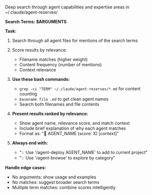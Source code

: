 Deep search through agent capabilities and expertise areas in ~/.claude/agent-reserves/

**Search Terms: $ARGUMENTS**

**Task:**
1. Search through all agent files for mentions of the search terms
2. Score results by relevance:
   - Filename matches (higher weight)
   - Content frequency (number of mentions)
   - Context relevance

3. **Use these bash commands:**
   - `grep -ci "TERM" ~/.claude/agent-reserves/*.md` for content counting
   - `basename file .md` to get clean agent names  
   - Search both filenames and file contents

4. **Present results ranked by relevance:**
   - Show agent name, relevance score, and match context
   - Include brief explanation of why each agent matches
   - Format as: "🎯 AGENT_NAME (score: X) [context]"

5. **Always end with:**
   - "💡 Use '/agent-deploy AGENT_NAME' to add to current project"
   - "💡 Use '/agent-browse' to explore by category"

**Handle edge cases:**
- No arguments: show usage and examples
- No matches: suggest broader search terms
- Multiple term matches: combine scores intelligently